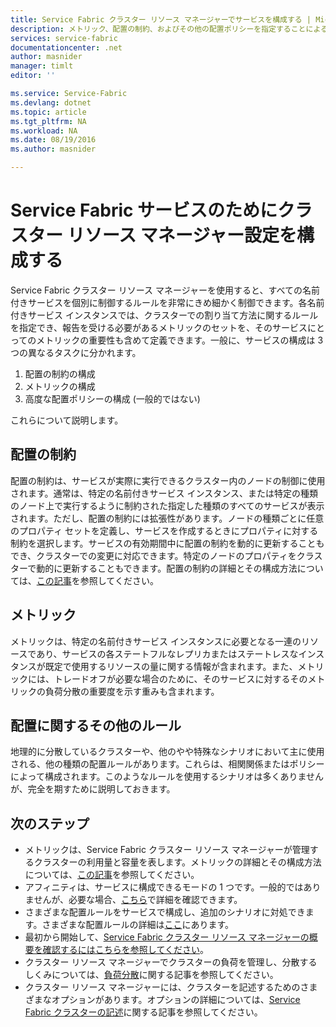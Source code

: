 ```yaml
---
title: Service Fabric クラスター リソース マネージャーでサービスを構成する | Microsoft Docs
description: メトリック、配置の制約、およびその他の配置ポリシーを指定することによる Service Fabric サービスの記述。
services: service-fabric
documentationcenter: .net
author: masnider
manager: timlt
editor: ''

ms.service: Service-Fabric
ms.devlang: dotnet
ms.topic: article
ms.tgt_pltfrm: NA
ms.workload: NA
ms.date: 08/19/2016
ms.author: masnider

---
```

# Service Fabric サービスのためにクラスター リソース マネージャー設定を構成する
Service Fabric クラスター リソース マネージャーを使用すると、すべての名前付きサービスを個別に制御するルールを非常にきめ細かく制御できます。各名前付きサービス インスタンスでは、クラスターでの割り当て方法に関するルールを指定でき、報告を受ける必要があるメトリックのセットを、そのサービスにとってのメトリックの重要性も含めて定義できます。一般に、サービスの構成は 3 つの異なるタスクに分かれます。

1. 配置の制約の構成
2. メトリックの構成
3. 高度な配置ポリシーの構成 (一般的ではない)

これらについて説明します。

## 配置の制約
配置の制約は、サービスが実際に実行できるクラスター内のノードの制御に使用されます。通常は、特定の名前付きサービス インスタンス、または特定の種類のノード上で実行するように制約された指定した種類のすべてのサービスが表示されます。ただし、配置の制約には拡張性があります。ノードの種類ごとに任意のプロパティ セットを定義し、サービスを作成するときにプロパティに対する制約を選択します。サービスの有効期間中に配置の制約を動的に更新することもでき、クラスターでの変更に対応できます。特定のノードのプロパティをクラスターで動的に更新することもできます。配置の制約の詳細とその構成方法については、[この記事](service-fabric-cluster-resource-manager-cluster-description.md#placement-constraints-and-node-properties)を参照してください。

## メトリック
メトリックは、特定の名前付きサービス インスタンスに必要となる一連のリソースであり、サービスの各ステートフルなレプリカまたはステートレスなインスタンスが既定で使用するリソースの量に関する情報が含まれます。また、メトリックには、トレードオフが必要な場合のために、そのサービスに対するそのメトリックの負荷分散の重要度を示す重みも含まれます。

## 配置に関するその他のルール
地理的に分散しているクラスターや、他のやや特殊なシナリオにおいて主に使用される、他の種類の配置ルールがあります。これらは、相関関係またはポリシーによって構成されます。このようなルールを使用するシナリオは多くありませんが、完全を期すために説明しておきます。

## 次のステップ
* メトリックは、Service Fabric クラスター リソース マネージャーが管理するクラスターの利用量と容量を表します。メトリックの詳細とその構成方法については、[この記事](service-fabric-cluster-resource-manager-metrics.md)を参照してください。
* アフィニティは、サービスに構成できるモードの 1 つです。一般的ではありませんが、必要な場合、[こちら](service-fabric-cluster-resource-manager-advanced-placement-rules-affinity.md)で詳細を確認できます。
* さまざまな配置ルールをサービスで構成し、追加のシナリオに対処できます。さまざまな配置ルールの詳細は[ここ](service-fabric-cluster-resource-manager-advanced-placement-rules-placement-policies.md)にあります。
* 最初から開始して、[Service Fabric クラスター リソース マネージャーの概要を確認するにはこちらを参照してください](service-fabric-cluster-resource-manager-introduction.md)。
* クラスター リソース マネージャーでクラスターの負荷を管理し、分散するしくみについては、[負荷分散](service-fabric-cluster-resource-manager-balancing.md)に関する記事を参照してください。
* クラスター リソース マネージャーには、クラスターを記述するためのさまざまなオプションがあります。オプションの詳細については、[Service Fabric クラスターの記述](service-fabric-cluster-resource-manager-cluster-description.md)に関する記事を参照してください。

<!---HONumber=AcomDC_0824_2016-->